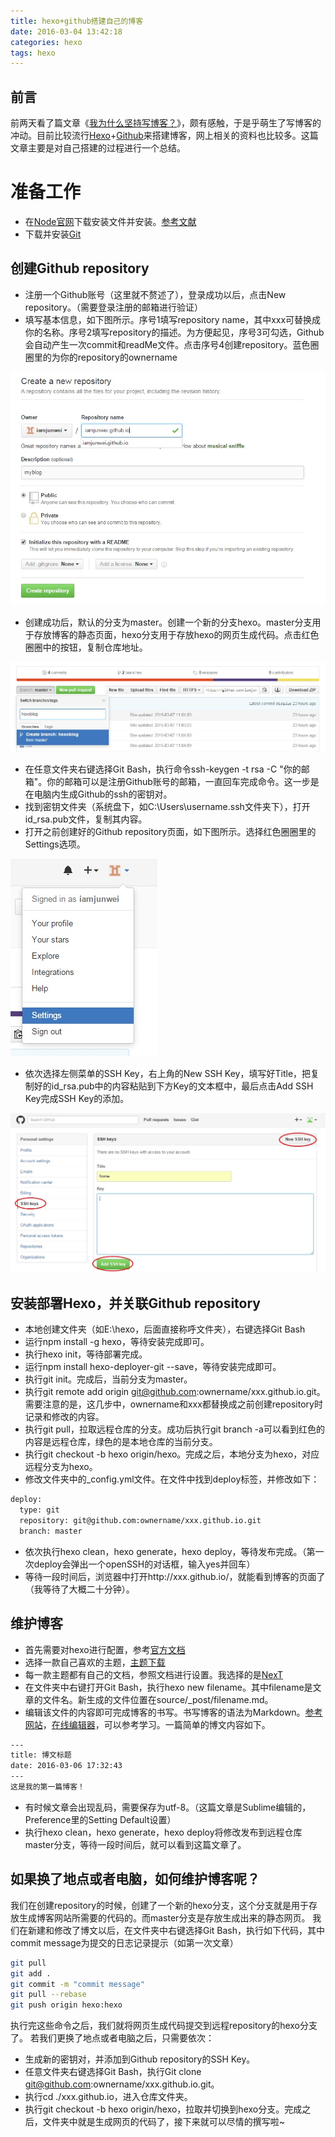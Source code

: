 ```yaml
---
title: hexo+github搭建自己的博客
date: 2016-03-04 13:42:18
categories: hexo
tags: hexo
---
```

## 前言

前两天看了篇文章《[我为什么坚持写博客？](https://mp.weixin.qq.com/s?__biz=MzA4NTQwNDcyMA==&mid=402564613&idx=1&sn=d2b7c75b11046a0dcf8df77e737d2b4c&scene=0&pass_ticket=C8WkBHPS440SZCkLCXZUWdrKgRD747hKE%2FYCSOsT8uou03NRavHIDfG1DiA6c%2Bxd)》，颇有感触，于是乎萌生了写博客的冲动。目前比较流行[Hexo](https://hexo.io/)+[Github](https://github.com/)来搭建博客，网上相关的资料也比较多。这篇文章主要是对自己搭建的过程进行一个总结。

# 准备工作
* 在[Node官网](https://nodejs.org/en/download/)下载安装文件并安装。[参考文献](http://jingyan.baidu.com/article/a948d6515d4c850a2dcd2e18.html)
* 下载并安装[Git](http://git-scm.com/download/)

## 创建Github repository

* 注册一个Github账号（这里就不赘述了），登录成功以后，点击New repository。（需要登录注册的邮箱进行验证）
* 填写基本信息，如下图所示。序号1填写repository name，其中xxx可替换成你的名称。序号2填写repository的描述。为方便起见，序号3可勾选，Github会自动产生一次commit和readMe文件。点击序号4创建repository。蓝色圈圈里的为你的repository的ownername

![createGithubRepository](/images/createGithubRepository.jpg)

* 创建成功后，默认的分支为master。创建一个新的分支hexo。master分支用于存放博客的静态页面，hexo分支用于存放hexo的网页生成代码。点击红色圈圈中的按钮，复制仓库地址。

![createGithubHexoBranch](/images/createGithubHexoBranch.jpg)

* 在任意文件夹右键选择Git Bash，执行命令ssh-keygen -t rsa -C "你的邮箱"。你的邮箱可以是注册Github账号的邮箱，一直回车完成命令。这一步是在电脑内生成Github的ssh的密钥对。
* 找到密钥文件夹（系统盘下，如C:\Users\username\.ssh文件夹下），打开id_rsa.pub文件，复制其内容。
* 打开之前创建好的Github repository页面，如下图所示。选择红色圈圈里的Settings选项。

![createHexoBlogGithubSetting](/images/createHexoBlogGithubSetting.jpg)

* 依次选择左侧菜单的SSH Key，右上角的New SSH Key，填写好Title，把复制好的id_rsa.pub中的内容粘贴到下方Key的文本框中，最后点击Add SSH Key完成SSH Key的添加。

![createHexoBlogGithubSSHKey](/images/createHexoBlogGithubSSHKey.jpg)

## 安装部署Hexo，并关联Github repository
* 本地创建文件夹（如E:\hexo，后面直接称呼文件夹），右键选择Git Bash
* 运行npm install -g hexo，等待安装完成即可。
* 执行hexo init，等待部署完成。
* 运行npm install hexo-deployer-git --save，等待安装完成即可。
* 执行git init。完成后，当前分支为master。
* 执行git remote add origin git@github.com:ownername/xxx.github.io.git。需要注意的是，这几步中，ownername和xxx都替换成之前创建repository时记录和修改的内容。
* 执行git pull，拉取远程仓库的分支。成功后执行git branch -a可以看到红色的内容是远程仓库，绿色的是本地仓库的当前分支。
* 执行git checkout -b hexo origin/hexo。完成之后，本地分支为hexo，对应远程分支为hexo。
* 修改文件夹中的_config.yml文件。在文件中找到deploy标签，并修改如下：
``` bash
deploy:
  type: git
  repository: git@github.com:ownername/xxx.github.io.git
  branch: master
```
* 依次执行hexo clean，hexo generate，hexo deploy，等待发布完成。（第一次deploy会弹出一个openSSH的对话框，输入yes并回车）
* 等待一段时间后，浏览器中打开http://xxx.github.io/，就能看到博客的页面了（我等待了大概二十分钟）。

## 维护博客
* 首先需要对hexo进行配置，参考[官方文档](https://hexo.io/docs/)
* 选择一款自己喜欢的主题，[主题下载](https://hexo.io/themes/)
* 每一款主题都有自己的文档，参照文档进行设置。我选择的是[NexT](http://theme-next.iissnan.com/)
* 在文件夹中右键打开Git Bash，执行hexo new filename。其中filename是文章的文件名。新生成的文件位置在source/_post/filename.md。
* 编辑该文件的内容即可完成博客的书写。书写博客的语法为Markdown。[参考网站](http://sspai.com/25137)，[在线编辑器](https://www.zybuluo.com/mdeditor)，可以参考学习。一篇简单的博文内容如下。
``` bash
---
title: 博文标题
date: 2016-03-06 17:32:43
---
这是我的第一篇博客！
```
* 有时候文章会出现乱码，需要保存为utf-8。（这篇文章是Sublime编辑的，Preference里的Setting Default设置）
* 执行hexo clean，hexo generate，hexo deploy将修改发布到远程仓库master分支，等待一段时间后，就可以看到这篇文章了。

## 如果换了地点或者电脑，如何维护博客呢？
我们在创建repository的时候，创建了一个新的hexo分支，这个分支就是用于存放生成博客网站所需要的代码的。而master分支是存放生成出来的静态网页。
我们在新建和修改了博文以后，在文件夹中右键选择Git Bash，执行如下代码，其中commit message为提交的日志记录提示（如第一次文章）
``` bash
git pull
git add .
git commit -m "commit message"
git pull --rebase
git push origin hexo:hexo
```
执行完这些命令之后，我们就将网页生成代码提交到远程repository的hexo分支了。
若我们更换了地点或者电脑之后，只需要依次：
* 生成新的密钥对，并添加到Github repository的SSH Key。
* 任意文件夹右键选择Git Bash，执行Git clone git@github.com:ownername/xxx.github.io.git。
* 执行cd ./xxx.github.io，进入仓库文件夹。
* 执行git checkout -b hexo origin/hexo，拉取并切换到hexo分支。完成之后，文件夹中就是生成网页的代码了，接下来就可以尽情的撰写啦~
